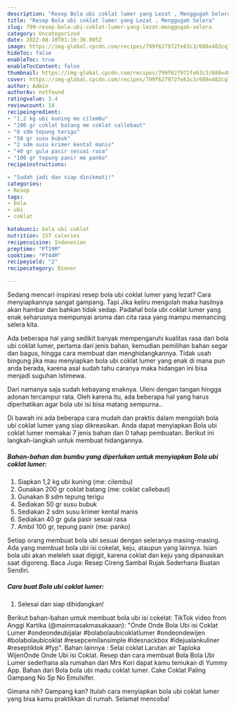 ```yaml
---
description: "Resep Bola ubi coklat lumer yang Lezat , Menggugah Selera"
title: "Resep Bola ubi coklat lumer yang Lezat , Menggugah Selera"
slug: 799-resep-bola-ubi-coklat-lumer-yang-lezat-menggugah-selera
category: Uncategorized
date: 2022-08-10T01:16:36.005Z
image: https://img-global.cpcdn.com/recipes/799f627972fe63c3/680x482cq70/bola-ubi-coklat-lumer-foto-resep-utama.jpg
hideToc: false
enableToc: true
enableTocContent: false
thumbnail: https://img-global.cpcdn.com/recipes/799f627972fe63c3/680x482cq70/bola-ubi-coklat-lumer-foto-resep-utama.jpg
cover: https://img-global.cpcdn.com/recipes/799f627972fe63c3/680x482cq70/bola-ubi-coklat-lumer-foto-resep-utama.jpg
author: Admin
authorAv: notfound
ratingvalue: 3.4
reviewcount: 14
recipeingredient:
- "1,2 kg ubi kuning me cilembu"
- "200 gr coklat batang me coklat callebaut"
- "8 sdm tepung terigu"
- "50 gr susu bubuk"
- "2 sdm susu krimer kental manis"
- "40 gr gula pasir sesuai rasa"
- "100 gr tepung panir me panko"
recipeinstructions:

- "Sudah jadi dan siap dinikmati!"
categories:
- Resep
tags:
- bola
- ubi
- coklat

katakunci: bola ubi coklat 
nutrition: 157 calories
recipecuisine: Indonesian
preptime: "PT19M"
cooktime: "PT44M"
recipeyield: "2"
recipecategory: Dinner

---
```



Sedang mencari inspirasi resep bola ubi coklat lumer yang lezat? Cara menyiapkannya sangat gampang. Tapi Jika keliru mengolah maka hasilnya akan hambar dan bahkan tidak sedap. Padahal bola ubi coklat lumer yang enak seharusnya mempunyai aroma dan cita rasa yang mampu memancing selera kita.


Ada beberapa hal yang sedikit banyak mempengaruhi kualitas rasa dari bola ubi coklat lumer, pertama dari jenis bahan, kemudian pemilihan bahan segar dan bagus, hingga cara membuat dan menghidangkannya. Tidak usah bingung jika mau menyiapkan bola ubi coklat lumer yang enak di mana pun anda berada, karena asal sudah tahu caranya maka hidangan ini bisa menjadi suguhan istimewa.

Dari namanya saja sudah kebayang enaknya. Uleni dengan tangan hingga adonan tercampur rata. Oleh karena itu, ada beberapa hal yang harus diperhatikan agar bola ubi isi bisa matang sempurna..


Di bawah ini ada beberapa cara mudah dan praktis dalam mengolah bola ubi coklat lumer yang siap dikreasikan. Anda dapat menyiapkan Bola ubi coklat lumer memakai 7 jenis bahan dan 0 tahap pembuatan. Berikut ini langkah-langkah untuk membuat hidangannya.

<!--inarticleads1-->

##### Bahan-bahan dan bumbu yang diperlukan untuk menyiapkan Bola ubi coklat lumer:

1. Siapkan 1,2 kg ubi kuning (me: cilembu)
1. Gunakan 200 gr coklat batang (me: coklat callebaut)
1. Gunakan 8 sdm tepung terigu
1. Sediakan 50 gr susu bubuk
1. Sediakan 2 sdm susu krimer kental manis
1. Sediakan 40 gr gula pasir sesuai rasa
1. Ambil 100 gr, tepung panir (me: panko)


Setiap orang membuat bola ubi sesuai dengan seleranya masing-masing. Ada yang membuat bola ubi isi cokelat, keju, ataupun yang lainnya. Isian bola ubi akan meleleh saat digigit, karena coklat dan keju yang dipanaskan saat digoreng. Baca Juga: Resep Cireng Sambal Rujak Sederhana Buatan Sendiri. 

<!--inarticleads2-->

##### Cara buat Bola ubi coklat lumer:


1. Selesai dan siap dihidangkan!

Berikut bahan-bahan untuk membuat bola ubi isi cokelat: TikTok video from Anggi Kartika (@mainmasakmasakaaan): &#34;Onde Onde Bola Ubi isi Coklat Lumer #ondeondeubijalar #bolabolaubicoklatlumer #ondeondewijen #bolabolaubicoklat #resepcemilansimple #idesnackbox #idejualankuliner #reseptiktok #fyp&#34;. Bahan lainnya : Selai coklat Larutan air Tapioka WijenOnde Onde Ubi isi Coklat. Resep dan cara membuat Bola Bola Ubi Lumer sederhana ala rumahan dari Mrs Kori dapat kamu temukan di Yummy App. Bahan dari Bola bola ubi madu coklat lumer. Cake Coklat Paling Gampang No Sp No Emulsifer. 

Gimana nih? Gampang kan? Itulah cara menyiapkan bola ubi coklat lumer yang bisa kamu praktikkan di rumah. Selamat mencoba!
